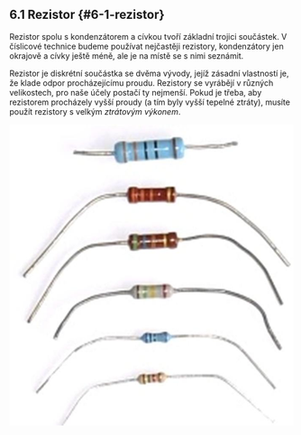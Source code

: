 ## 6.1 Rezistor {#6-1-rezistor}

Rezistor spolu s kondenzátorem a cívkou tvoří základní trojici součástek. V číslicové technice budeme používat nejčastěji rezistory, kondenzátory jen okrajově a cívky ještě méně, ale je na místě se s nimi seznámit.

Rezistor je diskrétní součástka se dvěma vývody, jejíž zásadní vlastností je, že klade odpor procházejícímu proudu. Rezistory se vyrábějí v různých velikostech, pro naše účely postačí ty nejmenší. Pokud je třeba, aby rezistorem procházely vyšší proudy (a tím byly vyšší tepelné ztráty), musíte použít rezistory s velkým _ztrátovým výkonem_.

![109-1.jpeg](../images/00269.jpeg)
